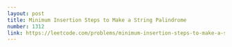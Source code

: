 ```yaml
---
layout: post
title: Minimum Insertion Steps to Make a String Palindrome
number: 1312
link: https://leetcode.com/problems/minimum-insertion-steps-to-make-a-string-palindrome
---
```


